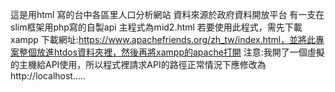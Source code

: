 這是用html 寫的台中各區里人口分析網站 資料來源於政府資料開放平台
有一支在slim框架用php寫的自製api
主程式為mid2.html
若要使用此程式，需先下載xampp 下載網址:https://www.apachefriends.org/zh_tw/index.html，並將此專案整個放進htdos資料夾裡，然後再將xampp的apache打開
注意:我開了一個虛擬的主機給API使用，所以程式裡請求API的路徑正常情況下應修改為 http://localhost.....
